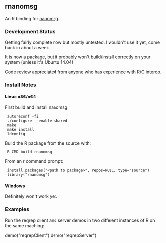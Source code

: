 ## rnanomsg

An R binding for <a href="http://nanomsg.org">nanomsg</a>.

### Development Status

Getting fairly complete now but mostly untested. I wouldn't use it yet, come back in about a week.

It is now a package, but it probably won't build/install correctly on your system (unless it's Ubuntu 14.04)

Code review appreciated from anyone who has experience with R/C interop.

### Install Notes

#### Linux x86/x64

First build and install nanomsg:

     autoreconf -fi
     ./configure --enable-shared
     make
     make install
     ldconfig

Build the R package from the source with:

     R CMD build rnanomsg
     
From an r command prompt:

     install.packages("<path to package>", repos=NULL, type="source")
     library("rnanomsg")

#### Windows

Definitely won't work yet.


### Examples

Run the reqrep client and server demos in two different instances of R on the same maching:

demo("reqrepClient") 
demo("reqrepServer")

